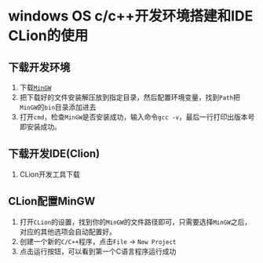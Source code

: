 # windows OS c/c++开发环境搭建和IDE CLion的使用

## 下载开发环境
1. 下载[`MinGW`](https://sourceforge.net/projects/mingw-w64/)
2. 把下载好的文件安装解压放到指定目录，然后配置环境变量，找到`Path`把`MinGW`的`bin`目录添加进去
3. 打开`cmd`，检查`MinGW`是否安装成功，输入命令`gcc -v`，最后一行打印出版本号即安装成功。

## 下载开发IDE(Clion)
1. CLion开发工具下载

## CLion配置MinGW
1. 打开`CLion`的设置，找到你的`MinGW`的文件路径即可，只需要选择`MinGW`之后，对应的其他选项会自动配置好。
2. 创建一个新的`C/C++`程序，点击`File` -> `New Project`
3. 点击运行按钮，可以看到第一个C语言程序运行成功
